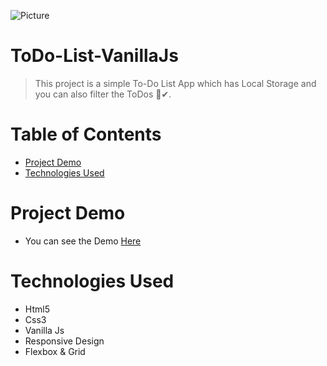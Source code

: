 
![Picture](https://i.ibb.co/Kz6FFSZ/x-XMab-YYez-GITs-PPA8-Pdu-AZXEm-Xvz0-Xr71-FEQGqy4.jpg)
# ToDo-List-VanillaJs
>This project is a simple To-Do List App which has Local Storage and you can also filter the ToDos 📃✔.

# Table of Contents
* [Project Demo](#project-demo)
* [Technologies Used](#technologies-used)

# <a name="project-demo"></a>Project Demo
* You can see the Demo <a href="https://sinac0de.github.io/ToDo-List-VanillaJs/">Here</a> 

# <a name="technologies-used"></a>Technologies Used
* Html5
* Css3
* Vanilla Js
* Responsive Design
* Flexbox & Grid
